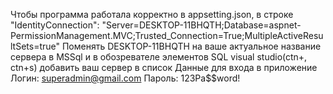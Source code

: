 Чтобы программа работала корректно  в appsetting.json, в строке "IdentityConnection": "Server=DESKTOP-11BHQTH;Database=aspnet-PermissionManagement.MVC;Trusted_Connection=True;MultipleActiveResultSets=true"
Поменять DESKTOP-11BHQTH на ваше актуальное название сервера в MSSql и в обозревателе элементов SQL visual studio(ctn+\, ctn+s) добавить ваш сервер в список
Данные для входа в приложение Логин: superadmin@gmail.com Пароль: 123Pa$$word!
